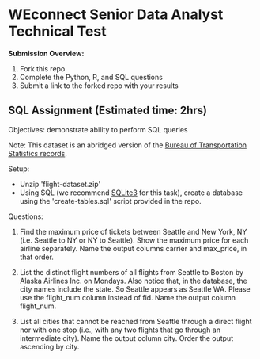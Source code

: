 # WEconnect Senior Data Analyst Technical Test

**Submission Overview:**  
1. Fork this repo
2. Complete the Python, R, and SQL questions
3. Submit a link to the forked repo with your results 



## SQL Assignment (Estimated time: 2hrs)

Objectives: demonstrate ability to perform SQL queries

Note: This dataset is an abridged version of the [Bureau of Transportation Statistics records](https://www.transtats.bts.gov/DL_SelectFields.asp?Table_ID=236&DB_Short_Name=On-Time).

Setup:
- Unzip 'flight-dataset.zip'
- Using SQL (we recommend [SQLite3](https://www.sqlite.org/index.html) for this task), create a database using the 'create-tables.sql' script provided in the repo. 

Questions:
1. Find the maximum price of tickets between Seattle and New York, NY (i.e. Seattle to NY or NY to Seattle). Show the maximum price for each airline separately. Name the output columns carrier and max_price, in that order.

 
2. List the distinct flight numbers of all flights from Seattle to Boston by Alaska Airlines Inc. on Mondays. Also notice that, in the database, the city names include the state. So Seattle appears as Seattle WA. Please use the flight_num column instead of fid. Name the output column flight_num.

3. List all cities that cannot be reached from Seattle through a direct flight nor with one stop (i.e., with any two flights that go through an intermediate city). Name the output column city. Order the output ascending by city.

 


